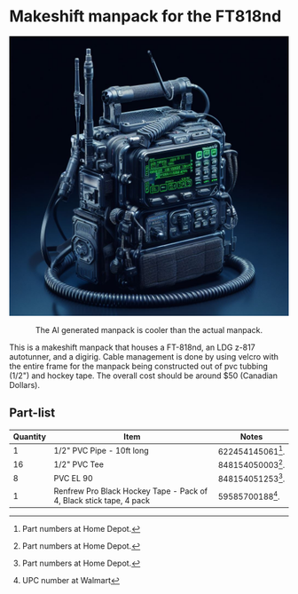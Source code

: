 # Makeshift manpack for the FT818nd

![Alt text](media/manpack.png)
<p align="center">The AI generated manpack is cooler than the actual manpack.</p>

This is a makeshift manpack that houses a FT-818nd, an LDG z-817 autotunner, and a digirig. Cable management is done by using velcro with the entire frame for the manpack being constructed out of pvc tubbing (1/2") and hockey tape. The overall cost should be around $50 (Canadian Dollars).


## Part-list

| Quantity | Item | Notes
|-----------|----------| ----------
| 1 |  1/2" PVC Pipe - 10ft long |622454145061[^1].
| 16 | 1/2" PVC Tee | 848154050003[^1].
| 8 | PVC EL 90 | 848154051253[^1].
| 1 | Renfrew Pro Black Hockey Tape - Pack of 4, Black stick tape, 4 pack | 59585700188[^2].

[^1]: Part numbers at Home Depot.
[^2]: UPC number at Walmart